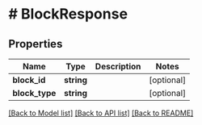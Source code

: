 # # BlockResponse

## Properties

Name | Type | Description | Notes
------------ | ------------- | ------------- | -------------
**block_id** | **string** |  | [optional]
**block_type** | **string** |  | [optional]

[[Back to Model list]](../../README.md#models) [[Back to API list]](../../README.md#endpoints) [[Back to README]](../../README.md)
